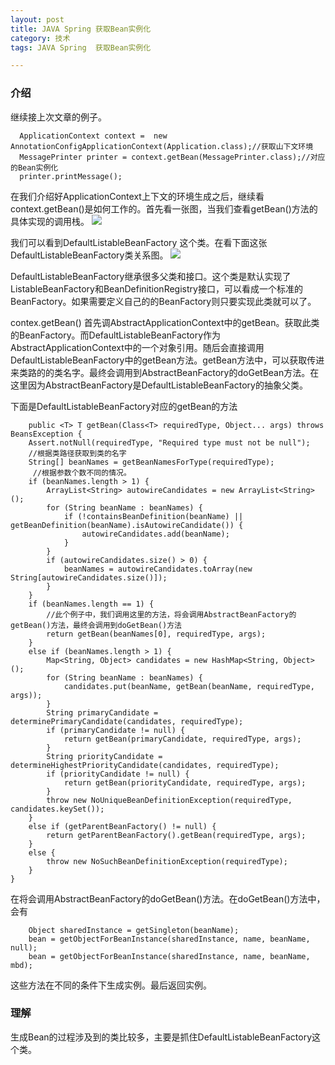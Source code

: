 ```yaml
---
layout: post
title: JAVA Spring 获取Bean实例化
category: 技术
tags: JAVA Spring  获取Bean实例化

---
```


### 介绍

继续接上次文章的例子。

      ApplicationContext context =  new AnnotationConfigApplicationContext(Application.class);//获取山下文环境
      MessagePrinter printer = context.getBean(MessagePrinter.class);//对应的Bean实例化
      printer.printMessage();

在我们介绍好ApplicationContext上下文的环境生成之后，继续看context.getBean()是如何工作的。首先看一张图，当我们查看getBean()方法的具体实现的调用栈。
![](http://7x00ae.com1.z0.glb.clouddn.com/getBean%E7%9A%84%E8%B0%83%E7%94%A8%E6%A0%88.png)

我们可以看到DefaultListableBeanFactory 这个类。在看下面这张DefaultListableBeanFactory类关系图。
![](http://7x00ae.com1.z0.glb.clouddn.com/DefaultListableBeanFactory%E7%B1%BB%E5%85%B3%E7%B3%BB%E5%9B%BE.png)


DefaultListableBeanFactory继承很多父类和接口。这个类是默认实现了ListableBeanFactory和BeanDefinitionRegistry接口，可以看成一个标准的BeanFactory。如果需要定义自己的的BeanFactory则只要实现此类就可以了。

contex.getBean() 首先调AbstractApplicationContext中的getBean。获取此类的BeanFactory。而DefaultListableBeanFactory作为AbstractApplicationContext中的一个对象引用。随后会直接调用DefaultListableBeanFactory中的getBean方法。getBean方法中，可以获取传进来类路的的类名字。最终会调用到AbstractBeanFactory的doGetBean方法。在这里因为AbstractBeanFactory是DefaultListableBeanFactory的抽象父类。

下面是DefaultListableBeanFactory对应的getBean的方法


		public <T> T getBean(Class<T> requiredType, Object... args) throws BeansException {
		Assert.notNull(requiredType, "Required type must not be null");
		//根据类路径获取到类的名字
		String[] beanNames = getBeanNamesForType(requiredType);
         //根据参数个数不同的情况。
		if (beanNames.length > 1) {
			ArrayList<String> autowireCandidates = new ArrayList<String>();
			for (String beanName : beanNames) {
				if (!containsBeanDefinition(beanName) || getBeanDefinition(beanName).isAutowireCandidate()) {
					autowireCandidates.add(beanName);
				}
			}
			if (autowireCandidates.size() > 0) {
				beanNames = autowireCandidates.toArray(new String[autowireCandidates.size()]);
			}
		}
		if (beanNames.length == 1) {
 			//此个例子中，我们调用这里的方法，将会调用AbstractBeanFactory的getBean()方法，最终会调用到doGetBean()方法
			return getBean(beanNames[0], requiredType, args);
		}
		else if (beanNames.length > 1) {
			Map<String, Object> candidates = new HashMap<String, Object>();
			for (String beanName : beanNames) {
				candidates.put(beanName, getBean(beanName, requiredType, args));
			}
			String primaryCandidate = determinePrimaryCandidate(candidates, requiredType);
			if (primaryCandidate != null) {
				return getBean(primaryCandidate, requiredType, args);
			}
			String priorityCandidate = determineHighestPriorityCandidate(candidates, requiredType);
			if (priorityCandidate != null) {
				return getBean(priorityCandidate, requiredType, args);
			}
			throw new NoUniqueBeanDefinitionException(requiredType, candidates.keySet());
		}
		else if (getParentBeanFactory() != null) {
			return getParentBeanFactory().getBean(requiredType, args);
		}
		else {
			throw new NoSuchBeanDefinitionException(requiredType);
		}
	}



在将会调用AbstractBeanFactory的doGetBean()方法。在doGetBean()方法中，会有

		Object sharedInstance = getSingleton(beanName);
		bean = getObjectForBeanInstance(sharedInstance, name, beanName, null);
		bean = getObjectForBeanInstance(sharedInstance, name, beanName, mbd);
这些方法在不同的条件下生成实例。最后返回实例。

### 理解

生成Bean的过程涉及到的类比较多，主要是抓住DefaultListableBeanFactory这个类。